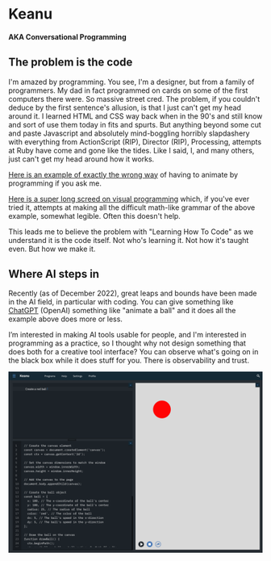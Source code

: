 # Keanu

#### AKA Conversational Programming

## The problem is the code

I'm amazed by programming. You see, I'm a designer, but from a family of programmers. My dad in fact programmed on cards on some of the first computers there were. So massive street cred. The problem, if you couldn't deduce by the first sentence's allusion, is that I just can't get my head around it. I learned HTML and CSS way back when in the 90's and still know and sort of use them today in fits and spurts. But anything beyond some cut and paste Javascript and absolutely mind-boggling horribly slapdashery with everything from ActionScript (RIP), Director (RIP), Processing, attempts at Ruby have come and gone like the tides. Like I said, I, and many others, just can't get my head around how it works.

[Here is an example of exactly the wrong way](https://guide.nannou.cc/tutorials/draw/animating-a-circle.html/) of having to animate by programming if you ask me.

[Here is a super long screed on visual programming](https://divan.dev/posts/visual_programming_go/) which, if you've ever tried it, attempts at making all the difficult math-like grammar of the above example, somewhat legible. Often this doesn't help.

This leads me to believe the problem with "Learning How To Code" as we understand it is the code itself. Not who's learning it. Not how it's taught even. But how we make it.

## Where AI steps in

Recently (as of December 2022), great leaps and bounds have been made in the AI field, in particular with coding. You can give something like [ChatGPT](https://openai.com/blog/chatgpt/) (OpenAI) something like "animate a ball" and it does all the example above does more or less.

I’m interested in making AI tools usable for people, and I'm interested in programming as a practice, so I thought why not design something that does both for a creative tool interface? You can observe what's going on in the black box while it does stuff for you. There is observability and trust.

![main-1-create](https://github.com/jkosem/keanu/blob/main/main-1-create.png)